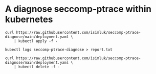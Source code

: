 # A diagnose seccomp-ptrace within kubernetes

```
curl https://raw.githubusercontent.com/isimluk/seccomp-ptrace-diagnose/main/deployment.yaml \
    | kubectl apply -f -

kubectl logs seccomp-ptrace-diagnose > report.txt

curl https://raw.githubusercontent.com/isimluk/seccomp-ptrace-diagnose/main/deployment.yaml \
    | kubectl delete -f -
```

